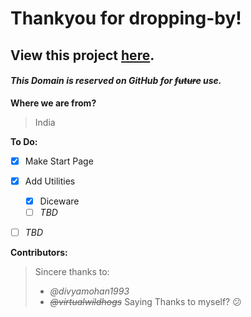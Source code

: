 # Thankyou for dropping-by!

## View this project [here](https://virtualwildhogs.github.io).

#### *This Domain is reserved on GitHub for ~~future~~ use.*


**Where we are from?**
> India


**To Do:**
- [x] Make Start Page
- [x] Add Utilities
  - [x] Diceware
  - [ ] *TBD*
- [ ] *TBD*


**Contributors:**
>Sincere thanks to:
>- *@divyamohan1993*
>- ~~*@virtualwildhogs*~~ Saying Thanks to myself? :confused:
